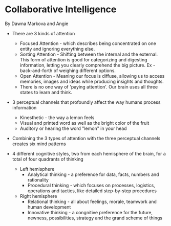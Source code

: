 # Collaborative Intelligence

By Dawna Markova and Angie

- There are 3 kinds of attention

  - Focused Attention - which describes being concentrated on one entity and ignoring everything else.
  - Sorting Attention - Shifting between the internal and the external. This form of attention is good for categorizing and digesting information, letting you clearly comprehend the big picture. Ex - back-and-forth of weighing different options.
  - Open Attention - Meaning our focus is diffuse, allowing us to access memories, images and ideas while producing insights and thoughts.
  - There is no one way of 'paying attention'. Our brain uses all three states to learn and think.
- 3 perceptual channels that profoundly affect the way humans process information

  - Kinesthetic - the way a lemon feels
  - Visual and printed word as well as the bright color of the fruit
  - Auditory or hearing the word "lemon" in your head
- Combining the 3 types of attention with the three perceptual channels creates six mind patterns
- 4 different cognitive styles, two from each hemisphere of the brain, for a total of four quadrants of thinking

  - Left hemisphere
    - Analytical thinking - a preference for data, facts, numbers and rationality
    - Procedural thinking - which focuses on processes, logistics, operations and tactics, like detailed step-by-step procedures
  - Right hemisphere
    - Relational thinking - all about feelings, morale, teamwork and human development
    - Innovative thinking - a congnitive preference for the future, newness, possibilities, strategy and the grand scheme of things
